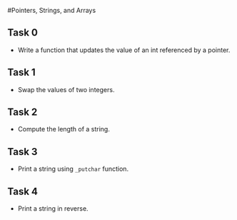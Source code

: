 #Pointers, Strings, and Arrays

## Task 0
- Write a function that updates the value of an int referenced by a pointer.

## Task 1
- Swap the values of two integers.

## Task 2
- Compute the length of a string.

## Task 3
- Print a string using `_putchar` function.

## Task 4
- Print a string in reverse.
